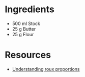 # Ingredients

- 500 ml Stock
- 25 g Butter
- 25 g Flour

# Resources 

- [Understanding roux proportions](https://www.thespruceeats.com/basic-white-sauce-4172027)